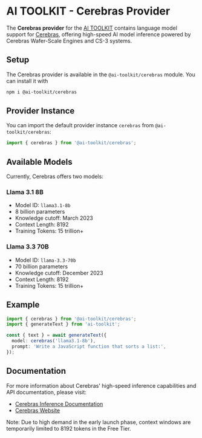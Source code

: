 # AI TOOLKIT - Cerebras Provider

The **Cerebras provider** for the [AI TOOLKIT](https://sdk.khulnasoft.com/docs) contains language model support for [Cerebras](https://cerebras.ai), offering high-speed AI model inference powered by Cerebras Wafer-Scale Engines and CS-3 systems.

## Setup

The Cerebras provider is available in the `@ai-toolkit/cerebras` module. You can install it with

```bash
npm i @ai-toolkit/cerebras
```

## Provider Instance

You can import the default provider instance `cerebras` from `@ai-toolkit/cerebras`:

```ts
import { cerebras } from '@ai-toolkit/cerebras';
```

## Available Models

Currently, Cerebras offers two models:

### Llama 3.1 8B

- Model ID: `llama3.1-8b`
- 8 billion parameters
- Knowledge cutoff: March 2023
- Context Length: 8192
- Training Tokens: 15 trillion+

### Llama 3.3 70B

- Model ID: `llama-3.3-70b`
- 70 billion parameters
- Knowledge cutoff: December 2023
- Context Length: 8192
- Training Tokens: 15 trillion+

## Example

```ts
import { cerebras } from '@ai-toolkit/cerebras';
import { generateText } from 'ai-toolkit';

const { text } = await generateText({
  model: cerebras('llama3.1-8b'),
  prompt: 'Write a JavaScript function that sorts a list:',
});
```

## Documentation

For more information about Cerebras' high-speed inference capabilities and API documentation, please visit:

- [Cerebras Inference Documentation](https://inference-docs.cerebras.ai/introduction)
- [Cerebras Website](https://cerebras.ai)

Note: Due to high demand in the early launch phase, context windows are temporarily limited to 8192 tokens in the Free Tier.
